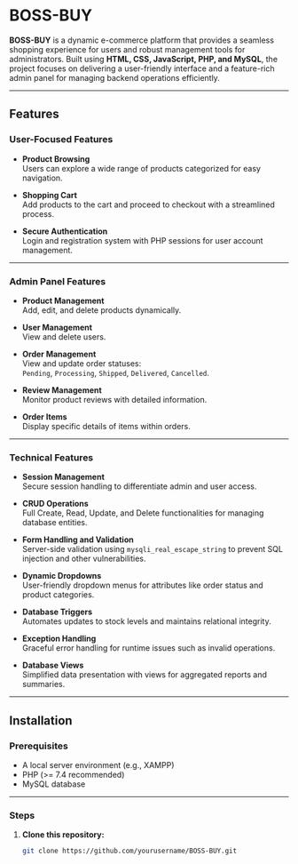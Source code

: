 # BOSS-BUY

**BOSS-BUY** is a dynamic e-commerce platform that provides a seamless shopping experience for users and robust management tools for administrators. Built using **HTML, CSS, JavaScript, PHP, and MySQL**, the project focuses on delivering a user-friendly interface and a feature-rich admin panel for managing backend operations efficiently.

---

## Features

### User-Focused Features

- **Product Browsing**  
  Users can explore a wide range of products categorized for easy navigation.

- **Shopping Cart**  
  Add products to the cart and proceed to checkout with a streamlined process.

- **Secure Authentication**  
  Login and registration system with PHP sessions for user account management.

---

### Admin Panel Features

- **Product Management**  
  Add, edit, and delete products dynamically.

- **User Management**  
  View and delete users.

- **Order Management**  
  View and update order statuses:  
  `Pending`, `Processing`, `Shipped`, `Delivered`, `Cancelled`.

- **Review Management**  
  Monitor product reviews with detailed information.

- **Order Items**  
  Display specific details of items within orders.

---

### Technical Features

- **Session Management**  
  Secure session handling to differentiate admin and user access.

- **CRUD Operations**  
  Full Create, Read, Update, and Delete functionalities for managing database entities.

- **Form Handling and Validation**  
  Server-side validation using `mysqli_real_escape_string` to prevent SQL injection and other vulnerabilities.

- **Dynamic Dropdowns**  
  User-friendly dropdown menus for attributes like order status and product categories.

- **Database Triggers**  
  Automates updates to stock levels and maintains relational integrity.

- **Exception Handling**  
  Graceful error handling for runtime issues such as invalid operations.

- **Database Views**  
  Simplified data presentation with views for aggregated reports and summaries.

---

## Installation

### Prerequisites

- A local server environment (e.g., XAMPP)
- PHP (>= 7.4 recommended)
- MySQL database

---

### Steps

1. **Clone this repository:**

   ```bash
   git clone https://github.com/yourusername/BOSS-BUY.git
